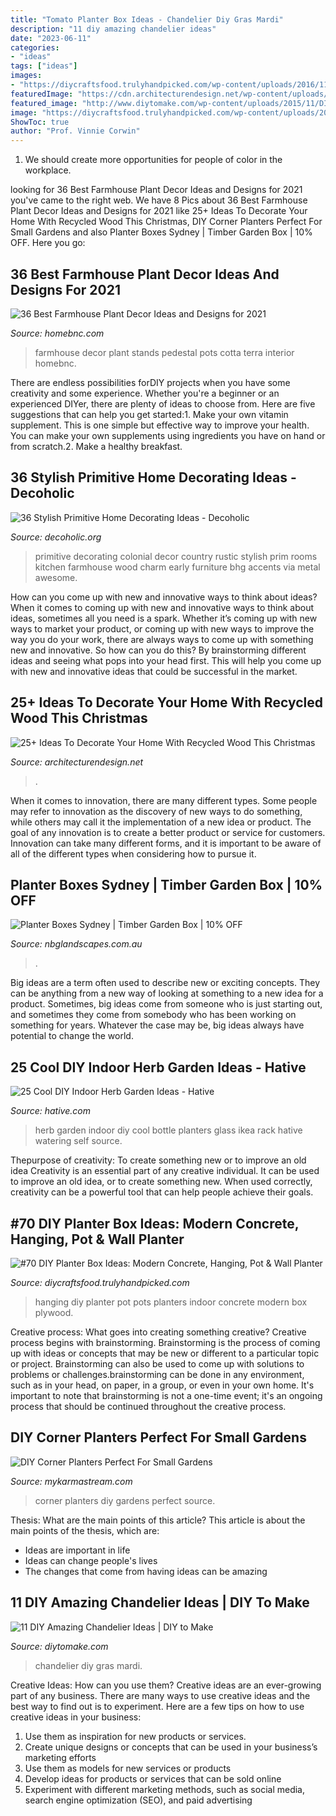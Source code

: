 ```yaml
---
title: "Tomato Planter Box Ideas - Chandelier Diy Gras Mardi"
description: "11 diy amazing chandelier ideas"
date: "2023-06-11"
categories:
- "ideas"
tags: ["ideas"]
images:
- "https://diycraftsfood.trulyhandpicked.com/wp-content/uploads/2016/11/DIY-hanging-planter-pots-5.jpg"
featuredImage: "https://cdn.architecturendesign.net/wp-content/uploads/2015/12/AD-Ideas-To-Decorate-Your-Home-With-Recycled-Wood-This-28.jpg"
featured_image: "http://www.diytomake.com/wp-content/uploads/2015/11/DIY-Mardi-Gras-Bead-Chandelier.jpg"
image: "https://diycraftsfood.trulyhandpicked.com/wp-content/uploads/2016/11/DIY-hanging-planter-pots-5.jpg"
ShowToc: true
author: "Prof. Vinnie Corwin"
---
```



1. We should create more opportunities for people of color in the workplace.

	

		
looking for 36 Best Farmhouse Plant Decor Ideas and Designs for 2021 you've came to the right web. We have 8 Pics about 36 Best Farmhouse Plant Decor Ideas and Designs for 2021 like 25+ Ideas To Decorate Your Home With Recycled Wood This Christmas, DIY Corner Planters Perfect For Small Gardens and also Planter Boxes Sydney | Timber Garden Box | 10% OFF. Here you go:
		
    
## 36 Best Farmhouse Plant Decor Ideas And Designs For 2021

<img loading=lazy src="https://homebnc.com/homeimg/2018/04/04-farmhouse-plant-decor-ideas-homebnc.jpg" onerror="this.onerror=null;this.src='https://tse4.mm.bing.net/th?id=OIP.dg8k8uGz12ayqi9mfyhxDgHaLH&amp;pid=15.1';" alt="36 Best Farmhouse Plant Decor Ideas and Designs for 2021">

_Source: homebnc.com_

>farmhouse decor plant stands pedestal pots cotta terra interior homebnc. 

	

There are endless possibilities forDIY projects when you have some creativity and some experience. Whether you're a beginner or an experienced DIYer, there are plenty of ideas to choose from. Here are five suggestions that can help you get started:1. Make your own vitamin supplement. This is one simple but effective way to improve your health. You can make your own supplements using ingredients you have on hand or from scratch.2. Make a healthy breakfast.

    
## 36 Stylish Primitive Home Decorating Ideas - Decoholic

<img loading=lazy src="http://decoholic.org/wp-content/uploads/2013/03/primitive-25-home-decorating-ideas.jpg" onerror="this.onerror=null;this.src='https://tse4.mm.bing.net/th?id=OIP.lzs-uUPxCDwlNii9qLwIxQHaJ7&amp;pid=15.1';" alt="36 Stylish Primitive Home Decorating Ideas - Decoholic">

_Source: decoholic.org_

>primitive decorating colonial decor country rustic stylish prim rooms kitchen farmhouse wood charm early furniture bhg accents via metal awesome. 

	

How can you come up with new and innovative ways to think about ideas?
When it comes to coming up with new and innovative ways to think about ideas, sometimes all you need is a spark. Whether it’s coming up with new ways to market your product, or coming up with new ways to improve the way you do your work, there are always ways to come up with something new and innovative. So how can you do this? By brainstorming different ideas and seeing what pops into your head first. This will help you come up with new and innovative ideas that could be successful in the market.

    
## 25+ Ideas To Decorate Your Home With Recycled Wood This Christmas

<img loading=lazy src="https://cdn.architecturendesign.net/wp-content/uploads/2015/12/AD-Ideas-To-Decorate-Your-Home-With-Recycled-Wood-This-28.jpg" onerror="this.onerror=null;this.src='https://tse3.mm.bing.net/th?id=OIP.NPpcTTLgr5XtO4qlGhRNXAHaLL&amp;pid=15.1';" alt="25+ Ideas To Decorate Your Home With Recycled Wood This Christmas">

_Source: architecturendesign.net_

>. 

	

When it comes to innovation, there are many different types. Some people may refer to innovation as the discovery of new ways to do something, while others may call it the implementation of a new idea or product. The goal of any innovation is to create a better product or service for customers. Innovation can take many different forms, and it is important to be aware of all of the different types when considering how to pursue it.

    
## Planter Boxes Sydney | Timber Garden Box | 10% OFF

<img loading=lazy src="https://nbglandscapes.com.au/wp-content/uploads/2016/04/Planter-box-22.jpg" onerror="this.onerror=null;this.src='https://tse2.mm.bing.net/th?id=OIP.iGrFQJMB5SkY_rP6P9hAGQHaJ4&amp;pid=15.1';" alt="Planter Boxes Sydney | Timber Garden Box | 10% OFF">

_Source: nbglandscapes.com.au_

>. 

	

Big ideas are a term often used to describe new or exciting concepts. They can be anything from a new way of looking at something to a new idea for a product. Sometimes, big ideas come from someone who is just starting out, and sometimes they come from somebody who has been working on something for years. Whatever the case may be, big ideas always have potential to change the world.

    
## 25 Cool DIY Indoor Herb Garden Ideas - Hative

<img loading=lazy src="https://hative.com/wp-content/uploads/2014/11/indoor-garden/8-indoor-herb-garden-ikea-wine-rack.jpg" onerror="this.onerror=null;this.src='https://tse4.mm.bing.net/th?id=OIP.9tzui6D6x4a6r54zKx9KoAHaLD&amp;pid=15.1';" alt="25 Cool DIY Indoor Herb Garden Ideas - Hative">

_Source: hative.com_

>herb garden indoor diy cool bottle planters glass ikea rack hative watering self source. 

	

Thepurpose of creativity: To create something new or to improve an old idea
Creativity is an essential part of any creative individual. It can be used to improve an old idea, or to create something new. When used correctly, creativity can be a powerful tool that can help people achieve their goals.

    
## #70 DIY Planter Box Ideas: Modern Concrete, Hanging, Pot &amp; Wall Planter

<img loading=lazy src="https://diycraftsfood.trulyhandpicked.com/wp-content/uploads/2016/11/DIY-hanging-planter-pots-5.jpg" onerror="this.onerror=null;this.src='https://tse1.mm.bing.net/th?id=OIP.PQbZUiw3T-9nhrRSu9XzSgHaLH&amp;pid=15.1';" alt="#70 DIY Planter Box Ideas: Modern Concrete, Hanging, Pot &amp; Wall Planter">

_Source: diycraftsfood.trulyhandpicked.com_

>hanging diy planter pot pots planters indoor concrete modern box plywood. 

	

Creative process: What goes into creating something creative?
Creative process begins with brainstorming. Brainstorming is the process of coming up with ideas or concepts that may be new or different to a particular topic or project. Brainstorming can also be used to come up with solutions to problems or challenges.brainstorming can be done in any environment, such as in your head, on paper, in a group, or even in your own home. It's important to note that brainstorming is not a one-time event; it's an ongoing process that should be continued throughout the creative process.

    
## DIY Corner Planters Perfect For Small Gardens

<img loading=lazy src="https://mykarmastream.com/wp-content/uploads/2017/05/corner-planters-2.jpg" onerror="this.onerror=null;this.src='https://tse1.mm.bing.net/th?id=OIP.ejpwbpENKxRb0gyZcZa9VgHaHq&amp;pid=15.1';" alt="DIY Corner Planters Perfect For Small Gardens">

_Source: mykarmastream.com_

>corner planters diy gardens perfect source. 

	

Thesis: What are the main points of this article?
This article is about the main points of the thesis, which are: 
- Ideas are important in life
- Ideas can change people's lives
- The changes that come from having ideas can be amazing

    
## 11 DIY Amazing Chandelier Ideas | DIY To Make

<img loading=lazy src="http://www.diytomake.com/wp-content/uploads/2015/11/DIY-Mardi-Gras-Bead-Chandelier.jpg" onerror="this.onerror=null;this.src='https://tse3.mm.bing.net/th?id=OIP.5N0PtoKVQDpdkS3fLjdc9AHaLH&amp;pid=15.1';" alt="11 DIY Amazing Chandelier Ideas | DIY to Make">

_Source: diytomake.com_

>chandelier diy gras mardi. 

	

Creative Ideas: How can you use them?
Creative ideas are an ever-growing part of any business. There are many ways to use creative ideas and the best way to find out is to experiment. Here are a few tips on how to use creative ideas in your business:
1. Use them as inspiration for new products or services.
2. Create unique designs or concepts that can be used in your business’s marketing efforts  
3. Use them as models for new services or products 
4. Develop ideas for products or services that can be sold online 
5. Experiment with different marketing methods, such as social media, search engine optimization (SEO), and paid advertising 

